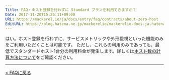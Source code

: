 ```yaml
---
Title: FAQ・ホスト登録を行わずに Standard プランを利用できますか？
Date: 2017-11-20T15:26:11+09:00
URL: https://mackerel.io/ja/docs/entry/faq/contracts/about-zero-host
EditURL: https://blog.hatena.ne.jp/mackerelio/mackerelio-docs-ja.hatenablog.mackerel.io/atom/entry/8599973812319471916
---
```


はい。ホスト登録を行わずに、サービスメトリックや外形監視といった機能のみをご利用いただくことは可能です。
ただし、これらの利用のみであっても、最低でスタンダードホスト1台分の利用料金が発生します。詳しくは[ホスト数の計算方法について](https://mackerel.io/ja/docs/entry/faq/contracts/calculate-host-number)をご確認ください。

---

[< FAQに戻る](https://mackerel.io/ja/docs/entry/faq)
